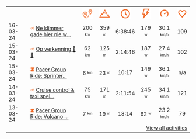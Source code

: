 <table>
    <tr>
        <th></th>
        <th></th>
        <th align="center"><img src="https://raw.githubusercontent.com/robiningelbrecht/strava-activities/master/public/distance.svg" width="30" alt="distance" title="distance"/></th>
        <th align="center"><img src="https://raw.githubusercontent.com/robiningelbrecht/strava-activities/master/public/elevation.svg" width="30" alt="elevation" title="elevation"/></th>
        <th align="center"><img src="https://raw.githubusercontent.com/robiningelbrecht/strava-activities/master/public/time.svg" width="30" alt="time" title="time"/></th>
        <th align="center"><img src="https://raw.githubusercontent.com/robiningelbrecht/strava-activities/master/public/average-watt.svg" width="30" alt="average watts" title="average watts"/></th>
        <th align="center"><img src="https://raw.githubusercontent.com/robiningelbrecht/strava-activities/master/public/average-speed.svg" width="30" alt="average speed" title="average speed"/></th>
        <th align="center"><img src="https://raw.githubusercontent.com/robiningelbrecht/strava-activities/master/public/heart-rate.svg" width="30" alt="average heart rate" title="average heart rate"/></th>
    </tr>
            <tr>
            <td>16-03-24</td>
            <td>
                <img src="https://raw.githubusercontent.com/robiningelbrecht/strava-activities/master/public/activity-ride.svg" width="12" alt="Ne klimmer gade hier nie worden 🙃" title="Ne klimmer gade hier nie worden 🙃"/>
<a href="https://www.strava.com/activities/10973287828" title="Kcal: 4882 | Gear: None ">Ne klimmer gade hier nie w...</a>
            </td>
            <td align="center">200 <sup><sub>km</sub></sup></td>
            <td align="center">359 <sup><sub>m</sub></sup></td>
            <td align="center">6:38:46</td>
            <td align="center">179 <sup><sub>w</sub></sup></td>
            <td align="center">30.1 <sup><sub>km/h</sub></sup></td>
            <td align="center">109</td>
        </tr>
            <tr>
            <td>15-03-24</td>
            <td>
                <img src="https://raw.githubusercontent.com/robiningelbrecht/strava-activities/master/public/activity-ride.svg" width="12" alt="Op verkenning 👀 🔦" title="Op verkenning 👀 🔦"/>
<a href="https://www.strava.com/activities/10966507290" title="Kcal: 1728 | Gear: None ">Op verkenning 👀 🔦</a>
            </td>
            <td align="center">62 <sup><sub>km</sub></sup></td>
            <td align="center">125 <sup><sub>m</sub></sup></td>
            <td align="center">2:14:46</td>
            <td align="center">187 <sup><sub>w</sub></sup></td>
            <td align="center">27.4 <sup><sub>km/h</sub></sup></td>
            <td align="center">102</td>
        </tr>
            <tr>
            <td>15-03-24</td>
            <td>
                                <img src="https://raw.githubusercontent.com/robiningelbrecht/strava-activities/master/public/activity-virtual-ride-zwift.svg" width="12" alt="Pacer Group Ride: Sprinter&#039;s Playground in Makuri Islands with Bernie" title="Pacer Group Ride: Sprinter&#039;s Playground in Makuri Islands with Bernie"/>
<a href="https://www.strava.com/activities/10964760840" title="Kcal: 88 | Gear: None ">Pacer Group Ride: Sprinter...</a>
            </td>
            <td align="center">6 <sup><sub>km</sub></sup></td>
            <td align="center">23 <sup><sub>m</sub></sup></td>
            <td align="center">10:17</td>
            <td align="center">149 <sup><sub>w</sub></sup></td>
            <td align="center">36.1 <sup><sub>km/h</sub></sup></td>
            <td align="center">n/a</td>
        </tr>
            <tr>
            <td>14-03-24</td>
            <td>
                <img src="https://raw.githubusercontent.com/robiningelbrecht/strava-activities/master/public/activity-ride.svg" width="12" alt="Cruise control &amp; taxi spelen langs de vaart 🚕" title="Cruise control &amp; taxi spelen langs de vaart 🚕"/>
<a href="https://www.strava.com/activities/10959809772" title="Kcal: 2138 | Gear: None ">Cruise control &amp; taxi spel...</a>
            </td>
            <td align="center">75 <sup><sub>km</sub></sup></td>
            <td align="center">171 <sup><sub>m</sub></sup></td>
            <td align="center">2:11:54</td>
            <td align="center">245 <sup><sub>w</sub></sup></td>
            <td align="center">34.1 <sup><sub>km/h</sub></sup></td>
            <td align="center">121</td>
        </tr>
            <tr>
            <td>13-03-24</td>
            <td>
                                <img src="https://raw.githubusercontent.com/robiningelbrecht/strava-activities/master/public/activity-virtual-ride-zwift.svg" width="12" alt="Pacer Group Ride: Volcano Flat in Watopia with Taylor" title="Pacer Group Ride: Volcano Flat in Watopia with Taylor"/>
<a href="https://www.strava.com/activities/10953525802" title="Kcal: 65 | Gear: None ">Pacer Group Ride: Volcano ...</a>
            </td>
            <td align="center">7 <sup><sub>km</sub></sup></td>
            <td align="center">19 <sup><sub>m</sub></sup></td>
            <td align="center">18:14</td>
            <td align="center">62 <sup><sub>w</sub></sup></td>
            <td align="center">23.2 <sup><sub>km/h</sub></sup></td>
            <td align="center">79</td>
        </tr>
                <tr>
            <td colspan="8" align="right"><a href="https://github.com/robiningelbrecht/strava-activities#activities">View all activities</a></td>
        </tr>
    </table>
